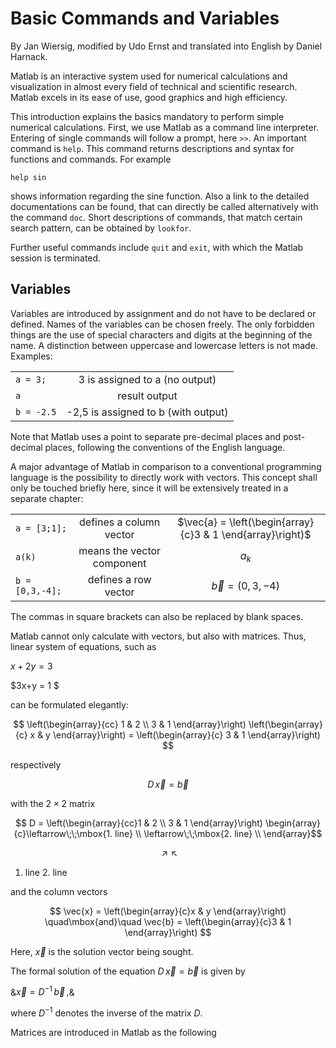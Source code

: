 # Basic Commands and Variables

By Jan Wiersig, modified by Udo Ernst and translated into English by Daniel Harnack.

Matlab is an interactive system used for numerical calculations and visualization in almost every field of technical and scientific research. Matlab excels in its ease of use, good graphics and high efficiency.

This introduction explains the basics mandatory to perform simple numerical calculations. First, we use Matlab as a command line interpreter. Entering of single commands will follow a prompt, here `>>`. An important command is `help`. This command returns descriptions and syntax for functions and commands. For example


`help sin`

shows information regarding the sine function. Also a link to the detailed documentations can be found, that can directly be called alternatively with the command `doc`. Short descriptions of commands, that match certain search pattern, can be obtained by `lookfor`.

Further useful commands include `quit` and `exit`, with which the Matlab session is terminated.

## Variables
Variables are introduced by assignment and do not have to be declared or defined. Names of the variables can be chosen freely. The only forbidden things are the use of special characters and digits at the beginning of the name. A distinction between uppercase and lowercase letters is not made. Examples:

| | |
| ------------- |:-------------:|
|`a = 3;`|	3 is assigned to a (no output)|
|`a`|	result output|
|`b = -2.5`	|-2,5 is assigned to b (with output)|


Note that Matlab uses a point to separate pre-decimal places and post-decimal places, following the conventions of the English language.

A major advantage of Matlab in comparison to a conventional programming language is the possibility to directly work with vectors. This concept shall only be touched briefly here, since it will be extensively treated in a separate chapter:

| | | |
| ------------- |:-------------:|:-------------:|
| `a = [3;1];`	| defines a column vector	| $\vec{a} = \left(\begin{array}{c}3 & 1 \end{array}\right)$ |
| `a(k)`	| means the vector component	| $a_k$ |
| `b = [0,3,-4];` |	defines a row vector	| $\vec{b} = (0,3,-4)$ |

The commas in square brackets can also be replaced by blank spaces.

Matlab cannot only calculate with vectors, but also with matrices. Thus, linear system of equations, such as

$x+2y = 3$

$3x+y = 1 $

can be formulated elegantly:

$$ \left(\begin{array}{cc} 1 & 2 \\ 3 & 1 \end{array}\right) \left(\begin{array}{c} x & y \end{array}\right) = \left(\begin{array}{c} 3 & 1 \end{array}\right) $$

respectively

$$D\,\vec{x} = \vec{b} $$

with the $2\times 2$ matrix

$$ D = \left(\begin{array}{cc}1 & 2 \\ 3 & 1 \end{array}\right) \begin{array}{c}\leftarrow\;\;\mbox{1. line} \\ \leftarrow\;\;\mbox{2. line} \\ \end{array}$$

$$\nearrow \nwarrow$$

1. line 2. line

and the column vectors

$$ \vec{x} = \left(\begin{array}{c}x & y \end{array}\right) \quad\mbox{and}\quad \vec{b} = \left(\begin{array}{c}3 & 1 \end{array}\right) $$

Here, $\vec{x}$ is the solution vector being sought.

The formal solution of the equation $D\,\vec{x} = \vec{b}$ is given by

&$\vec{x} = D^{-1}\, \vec{b} \, ,$&

where $D^{-1}$ denotes the inverse of the matrix $D$.

Matrices are introduced in Matlab as the following

